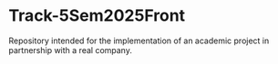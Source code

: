 # Track-5Sem2025Front

Repository intended for the implementation of an academic project in partnership with a real company.
